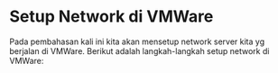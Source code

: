 # Setup Network di VMWare
Pada pembahasan kali ini kita akan mensetup network server kita yg berjalan di VMWare. Berikut adalah langkah-langkah setup network di VMWare:

